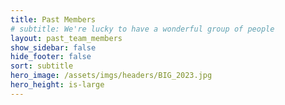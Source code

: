 ```yaml
---
title: Past Members
# subtitle: We're lucky to have a wonderful group of people
layout: past_team_members
show_sidebar: false
hide_footer: false
sort: subtitle
hero_image: /assets/imgs/headers/BIG_2023.jpg
hero_height: is-large
---
```

